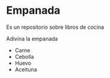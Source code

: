 # Empanada
Es un repositorio sobre libros de cocina

Adivina la empanada
- Carne
- Cebolla
- Huevo
- Aceituna
